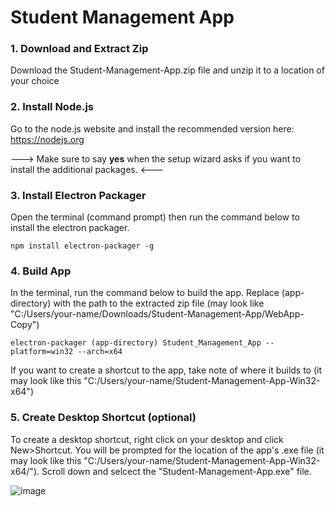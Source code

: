 # Student Management App

### 1. Download and Extract Zip
Download the Student-Management-App.zip file and unzip it to a location of your choice

### 2. Install Node.js
Go to the node.js website and install the recommended version here: https://nodejs.org

---> Make sure to say **yes** when the setup wizard asks if you want to install the additional packages. <---

### 3. Install Electron Packager
Open the terminal (command prompt) then run the command below to install the electron packager. 
```
npm install electron-packager -g
```

### 4. Build App
In the terminal, run the command below to build the app. Replace (app-directory) with the path to the extracted zip file (may look like "C:/Users/your-name/Downloads/Student-Management-App/WebApp-Copy")
```
electron-packager (app-directory) Student_Management_App --platform=win32 --arch=x64
```
If you want to create a shortcut to the app, take note of where it builds to (it may look like this "C:/Users/your-name/Student-Management-App-Win32-x64")

### 5. Create Desktop Shortcut (optional)
To create a desktop shortcut, right click on your desktop and click New>Shortcut.
You will be prompted for the location of the app's .exe file (it may look like this "C:/Users/your-name/Student-Management-App-Win32-x64/"). Scroll down and selcect the "Student-Management-App.exe" file. 

![image](https://github.com/2a3s4d/Student-Management-App/assets/84204533/89d4077b-ecce-48ae-87f1-79ca669f7683)
